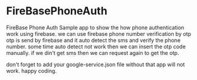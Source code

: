 # FireBasePhoneAuth
FireBase Phone Auth 
Sample app to show the how phone authentication work using firebase.
we can use firebase phone number verification by otp otp is send by firebase and it auto detect the sms and verify the phone number.
some time auto detect not work then we can insert the otp code manually.
if we din't get sms then we can request again to get the otp.

don't forget to add your google-service.json file without that app will not work.
happy coding.
